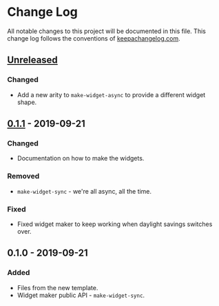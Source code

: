 # Change Log
All notable changes to this project will be documented in this file. This change log follows the conventions of [keepachangelog.com](http://keepachangelog.com/).

## [Unreleased]
### Changed
- Add a new arity to `make-widget-async` to provide a different widget shape.

## [0.1.1] - 2019-09-21
### Changed
- Documentation on how to make the widgets.

### Removed
- `make-widget-sync` - we're all async, all the time.

### Fixed
- Fixed widget maker to keep working when daylight savings switches over.

## 0.1.0 - 2019-09-21
### Added
- Files from the new template.
- Widget maker public API - `make-widget-sync`.

[Unreleased]: https://github.com/your-name/salt-learn/compare/0.1.1...HEAD
[0.1.1]: https://github.com/your-name/salt-learn/compare/0.1.0...0.1.1
